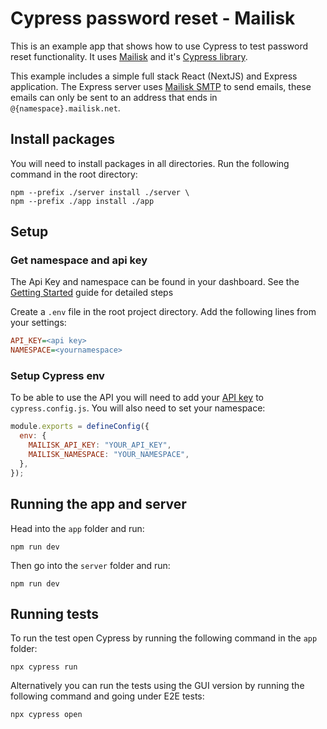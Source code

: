 # Cypress password reset - Mailisk

This is an example app that shows how to use Cypress to test password reset functionality. It uses [Mailisk](https://mailisk.com) and it's [Cypress library](https://github.com/mailisk-app/cypress-mailisk).

This example includes a simple full stack React (NextJS) and Express application. The Express server uses [Mailisk SMTP](https://mailisk.com/blog/blog/smtp-now-available) to send emails, these emails can only be sent to an address that ends in `@{namespace}.mailisk.net`.

## Install packages

You will need to install packages in all directories. Run the following command in the root directory:

```shell
npm --prefix ./server install ./server \
npm --prefix ./app install ./app
```

## Setup

### Get namespace and api key

The Api Key and namespace can be found in your dashboard. See the [Getting Started](https://docs.mailisk.com) guide for detailed steps

Create a `.env` file in the root project directory. Add the following lines from your settings:

```ini
API_KEY=<api key>
NAMESPACE=<yournamespace>
```

### Setup Cypress env

To be able to use the API you will need to add your [API key](http://docs.mailisk.com/#getting-your-api-key) to `cypress.config.js`. You will also need to set your namespace:

```js
module.exports = defineConfig({
  env: {
    MAILISK_API_KEY: "YOUR_API_KEY",
    MAILISK_NAMESPACE: "YOUR_NAMESPACE",
  },
});
```

## Running the app and server

Head into the `app` folder and run:

```shell
npm run dev
```

Then go into the `server` folder and run:

```shell
npm run dev
```

## Running tests

To run the test open Cypress by running the following command in the `app` folder:

```shell
npx cypress run
```

Alternatively you can run the tests using the GUI version by running the following command and going under E2E tests:

```shell
npx cypress open
```
